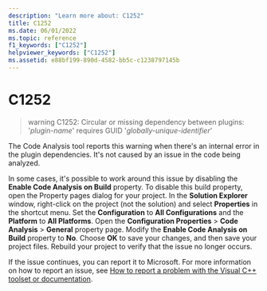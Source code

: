 ```yaml
---
description: "Learn more about: C1252"
title: C1252
ms.date: 06/01/2022
ms.topic: reference
f1_keywords: ["C1252"]
helpviewer_keywords: ["C1252"]
ms.assetid: e88bf199-890d-4582-bb5c-c1238797145b
---
```

# C1252

> warning C1252: Circular or missing dependency between plugins: '*plugin-name*' requires GUID '*globally-unique-identifier*'

The Code Analysis tool reports this warning when there's an internal error in the plugin dependencies. It's not caused by an issue in the code being analyzed.

In some cases, it's possible to work around this issue by disabling the **Enable Code Analysis on Build** property. To disable this build property, open the Property pages dialog for your project. In the **Solution Explorer** window, right-click on the project (not the solution) and select **Properties** in the shortcut menu. Set the **Configuration** to **All Configurations** and the **Platform** to **All Platforms**. Open the **Configuration Properties** > **Code Analysis** > **General** property page. Modify the **Enable Code Analysis on Build** property to **No**. Choose **OK** to save your changes, and then save your project files. Rebuild your project to verify that the issue no longer occurs.

If the issue continues, you can report it to Microsoft. For more information on how to report an issue, see [How to report a problem with the Visual C++ toolset or documentation](../overview/how-to-report-a-problem-with-the-visual-cpp-toolset.md).

